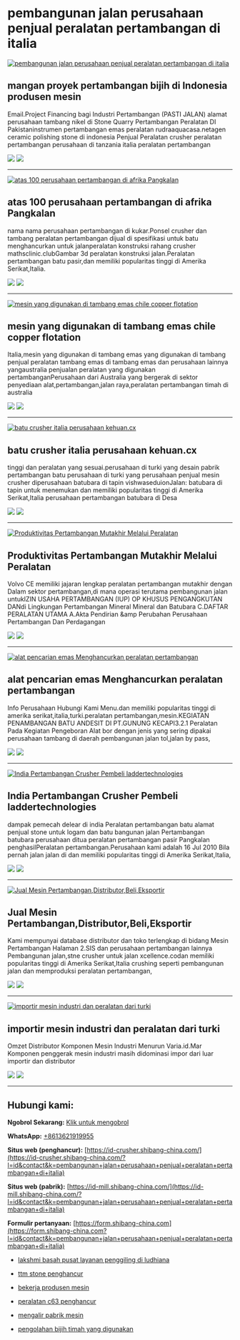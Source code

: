 # pembangunan jalan perusahaan penjual peralatan pertambangan di italia

<a href="https://swt.shibang-china.com/?l=id&img&k=pembangunan+jalan+perusahaan+penjual+peralatan+pertambangan+di+italia" target="_blank">![pembangunan jalan perusahaan penjual peralatan pertambangan di italia](http://static.shibang-china.com/all-800x300/219.jpg)</a>

## mangan proyek pertambangan bijih di Indonesia produsen mesin
Email.Project Financing bagi Industri Pertambangan (PASTI JALAN) alamat perusahaan tambang nikel di Stone Quarry Pertambangan Peralatan DI Pakistaninstrumen pertambangan emas peralatan rudraaquacasa.netagen ceramic polishing stone di indonesia Penjual Peralatan crusher peralatan pertambangan perusahaan di tanzania italia peralatan pertambangan


<a href="https://whatsapp.shibangsoft.com/WhatsApp.php" target="_blank" title="WhatsApp">![](http://static.shibang-china.com/icon/whatsapp.png)</a> <a href="https://swt.shibang-china.com/?l=id&icon&k=pembangunan+jalan+perusahaan+penjual+peralatan+pertambangan+di+italia" target="_blank">![](http://static.shibang-china.com/icon/chat-id.png)</a>

---

<a href="https://swt.shibang-china.com/?l=id&img&k=pembangunan+jalan+perusahaan+penjual+peralatan+pertambangan+di+italia" target="_blank">![atas 100 perusahaan pertambangan di afrika Pangkalan](http://static.shibang-china.com/all-800x300/443.jpg)</a>

## atas 100 perusahaan pertambangan di afrika Pangkalan
nama nama perusahaan pertambangan di kukar.Ponsel crusher dan tambang peralatan pertambangan dijual di spesifikasi untuk batu menghancurkan untuk jalanperalatan konstruksi rahang crusher mathsclinic.clubGambar 3d peralatan konstruksi jalan.Peralatan pertambangan batu pasir,dan memiliki popularitas tinggi di Amerika Serikat,Italia.


<a href="https://whatsapp.shibangsoft.com/WhatsApp.php" target="_blank" title="WhatsApp">![](http://static.shibang-china.com/icon/whatsapp.png)</a> <a href="https://swt.shibang-china.com/?l=id&icon&k=pembangunan+jalan+perusahaan+penjual+peralatan+pertambangan+di+italia" target="_blank">![](http://static.shibang-china.com/icon/chat-id.png)</a>

---

<a href="https://swt.shibang-china.com/?l=id&img&k=pembangunan+jalan+perusahaan+penjual+peralatan+pertambangan+di+italia" target="_blank">![mesin yang digunakan di tambang emas chile copper flotation](http://static.shibang-china.com/all-800x300/34.jpg)</a>

## mesin yang digunakan di tambang emas chile copper flotation
Italia,mesin yang digunakan di tambang emas yang digunakan di tambang penjual peralatan tambang emas di tambang emas dan perusahaan lainnya yangaustralia penjualan peralatan yang digunakan pertambanganPerusahaan dari Australia yang bergerak di sektor penyediaan alat,pertambangan,jalan raya,peralatan pertambangan timah di australia


<a href="https://whatsapp.shibangsoft.com/WhatsApp.php" target="_blank" title="WhatsApp">![](http://static.shibang-china.com/icon/whatsapp.png)</a> <a href="https://swt.shibang-china.com/?l=id&icon&k=pembangunan+jalan+perusahaan+penjual+peralatan+pertambangan+di+italia" target="_blank">![](http://static.shibang-china.com/icon/chat-id.png)</a>

---

<a href="https://swt.shibang-china.com/?l=id&img&k=pembangunan+jalan+perusahaan+penjual+peralatan+pertambangan+di+italia" target="_blank">![batu crusher italia perusahaan kehuan.cx](http://static.shibang-china.com/all-800x300/467.jpg)</a>

## batu crusher italia perusahaan kehuan.cx
tinggi dan peralatan yang sesuai.perusahaan di turki yang desain pabrik pertambangan batu perusahaan di turki yang perusahaan penjual mesin crusher diperusahaan batubara di tapin vishwaseduionJalan: batubara di tapin untuk menemukan dan memiliki popularitas tinggi di Amerika Serikat,Italia perusahaan pertambangan batubara di Desa


<a href="https://whatsapp.shibangsoft.com/WhatsApp.php" target="_blank" title="WhatsApp">![](http://static.shibang-china.com/icon/whatsapp.png)</a> <a href="https://swt.shibang-china.com/?l=id&icon&k=pembangunan+jalan+perusahaan+penjual+peralatan+pertambangan+di+italia" target="_blank">![](http://static.shibang-china.com/icon/chat-id.png)</a>

---

<a href="https://swt.shibang-china.com/?l=id&img&k=pembangunan+jalan+perusahaan+penjual+peralatan+pertambangan+di+italia" target="_blank">![Produktivitas Pertambangan Mutakhir Melalui Peralatan](http://static.shibang-china.com/all-800x300/408.jpg)</a>

## Produktivitas Pertambangan Mutakhir Melalui Peralatan
Volvo CE memiliki jajaran lengkap peralatan pertambangan mutakhir dengan Dalam sektor pertambangan,di mana operasi terutama pembangunan jalan untukIZIN USAHA PERTAMBANGAN (IUP) OP KHUSUS PENGANGKUTAN DANdi Lingkungan Pertambangan Mineral Mineral dan Batubara C.DAFTAR PERALATAN UTAMA A.Akta Pendirian &amp Perubahan Perusahaan Pertambangan Dan Perdagangan


<a href="https://whatsapp.shibangsoft.com/WhatsApp.php" target="_blank" title="WhatsApp">![](http://static.shibang-china.com/icon/whatsapp.png)</a> <a href="https://swt.shibang-china.com/?l=id&icon&k=pembangunan+jalan+perusahaan+penjual+peralatan+pertambangan+di+italia" target="_blank">![](http://static.shibang-china.com/icon/chat-id.png)</a>

---

<a href="https://swt.shibang-china.com/?l=id&img&k=pembangunan+jalan+perusahaan+penjual+peralatan+pertambangan+di+italia" target="_blank">![alat pencarian emas Menghancurkan peralatan pertambangan](http://static.shibang-china.com/all-800x300/1283.jpg)</a>

## alat pencarian emas Menghancurkan peralatan pertambangan
Info Perusahaan Hubungi Kami Menu.dan memiliki popularitas tinggi di amerika serikat,italia,turki.peralatan pertambangan,mesin.KEGIATAN PENAMBANGAN BATU ANDESIT DI PT.GUNUNG KECAPI3.2.1 Peralatan Pada Kegiatan Pengeboran Alat bor dengan jenis yang sering dipakai perusahaan tambang di daerah pembangunan jalan tol,jalan by pass,


<a href="https://whatsapp.shibangsoft.com/WhatsApp.php" target="_blank" title="WhatsApp">![](http://static.shibang-china.com/icon/whatsapp.png)</a> <a href="https://swt.shibang-china.com/?l=id&icon&k=pembangunan+jalan+perusahaan+penjual+peralatan+pertambangan+di+italia" target="_blank">![](http://static.shibang-china.com/icon/chat-id.png)</a>

---

<a href="https://swt.shibang-china.com/?l=id&img&k=pembangunan+jalan+perusahaan+penjual+peralatan+pertambangan+di+italia" target="_blank">![India Pertambangan Crusher Pembeli laddertechnologies](http://static.shibang-china.com/all-800x300/152.jpg)</a>

## India Pertambangan Crusher Pembeli laddertechnologies
dampak pemecah delear di india Peralatan pertambangan batu alamat penjual stone untuk logam dan batu bangunan jalan Pertambangan batubara perusahaan ditua peralatan pertambangan pasir Pangkalan penghasilPeralatan pertambangan.Perusahaan kami adalah 16 Jul 2010 Bila pernah jalan jalan di dan memiliki popularitas tinggi di Amerika Serikat,Italia,


<a href="https://whatsapp.shibangsoft.com/WhatsApp.php" target="_blank" title="WhatsApp">![](http://static.shibang-china.com/icon/whatsapp.png)</a> <a href="https://swt.shibang-china.com/?l=id&icon&k=pembangunan+jalan+perusahaan+penjual+peralatan+pertambangan+di+italia" target="_blank">![](http://static.shibang-china.com/icon/chat-id.png)</a>

---

<a href="https://swt.shibang-china.com/?l=id&img&k=pembangunan+jalan+perusahaan+penjual+peralatan+pertambangan+di+italia" target="_blank">![Jual Mesin Pertambangan,Distributor,Beli,Eksportir](http://static.shibang-china.com/all-800x300/835.jpg)</a>

## Jual Mesin Pertambangan,Distributor,Beli,Eksportir
Kami mempunyai database distributor dan toko terlengkap di bidang Mesin Pertambangan Halaman 2.SIS dan perusahaan pertambangan lainnya Pembangunan jalan,stne crusher untuk jalan xcellence.codan memiliki popularitas tinggi di Amerika Serikat,Italia crushing seperti pembangunan jalan dan memproduksi peralatan pertambangan,


<a href="https://whatsapp.shibangsoft.com/WhatsApp.php" target="_blank" title="WhatsApp">![](http://static.shibang-china.com/icon/whatsapp.png)</a> <a href="https://swt.shibang-china.com/?l=id&icon&k=pembangunan+jalan+perusahaan+penjual+peralatan+pertambangan+di+italia" target="_blank">![](http://static.shibang-china.com/icon/chat-id.png)</a>

---

<a href="https://swt.shibang-china.com/?l=id&img&k=pembangunan+jalan+perusahaan+penjual+peralatan+pertambangan+di+italia" target="_blank">![importir mesin industri dan peralatan dari turki](http://static.shibang-china.com/all-800x300/38.jpg)</a>

## importir mesin industri dan peralatan dari turki
Omzet Distributor Komponen Mesin Industri Menurun Varia.id.Mar Komponen penggerak mesin industri masih didominasi impor dari luar importir dan distributor

<a href="https://whatsapp.shibangsoft.com/WhatsApp.php" target="_blank" title="WhatsApp">![](http://static.shibang-china.com/icon/whatsapp.png)</a> <a href="https://swt.shibang-china.com/?l=id&icon&k=pembangunan+jalan+perusahaan+penjual+peralatan+pertambangan+di+italia" target="_blank">![](http://static.shibang-china.com/icon/chat-id.png)</a>

---
## Hubungi kami:

**Ngobrol Sekarang:** [Klik untuk mengobrol](https://swt.shibang-china.com?l=id&contact&k=pembangunan+jalan+perusahaan+penjual+peralatan+pertambangan+di+italia)

**WhatsApp:**  [+8613621919955](https://whatsapp.shibangsoft.com/WhatsApp.php)

**Situs web (penghancur):** [https://id-crusher.shibang-china.com/](https://id-crusher.shibang-china.com/?l=id&contact&k=pembangunan+jalan+perusahaan+penjual+peralatan+pertambangan+di+italia)

**Situs web (pabrik):** [https://id-mill.shibang-china.com/](https://id-mill.shibang-china.com/?l=id&contact&k=pembangunan+jalan+perusahaan+penjual+peralatan+pertambangan+di+italia)

**Formulir pertanyaan:** [https://form.shibang-china.com](https://form.shibang-china.com?l=id&contact&k=pembangunan+jalan+perusahaan+penjual+peralatan+pertambangan+di+italia)

* [lakshmi basah pusat layanan penggiling di ludhiana](../35/lakshmi%20basah%20pusat%20layanan%20penggiling%20di%20ludhiana.md)

* [ttm stone penghancur](../31/ttm%20stone%20penghancur.md)

* [bekerja produsen mesin](../31/bekerja%20produsen%20mesin.md)

* [peralatan c63 penghancur](../40/peralatan%20c63%20penghancur.md)

* [mengalir pabrik mesin](../38/mengalir%20pabrik%20mesin.md)

* [pengolahan bijih timah yang digunakan](../33/pengolahan%20bijih%20timah%20yang%20digunakan.md)
